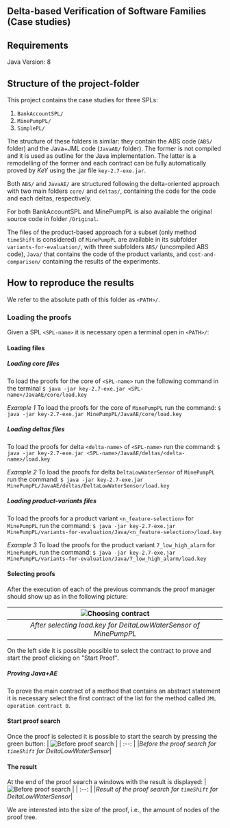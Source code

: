 ## Delta-based Verification of Software Families (Case studies)

## Requirements
Java Version: 8

## Structure of the project-folder

This project contains the case studies for three SPLs:
1. `BankAccountSPL/`
2. `MinePumpPL/`
3. `SimplePL/`

The structure of these folders is similar: they contain the ABS code (`ABS/` folder) and the Java+JML code (`JavaAE/` folder). The former is not compiled and it is used as outline for the Java implementation. The latter is a remodelling of the former and each contract can be fully automatically proved by *KeY* using the .jar file `key-2.7-exe.jar`.

Both `ABS/` and `JavaAE/` are structured following the delta-oriented approach with two main folders `core/` and `deltas/`, containing the code for the code and each deltas, respectively.

For both BankAccountSPL and MinePumpPL is also available the original source code in folder `/Original`.

The files of the product-based approach for a subset (only method `timeShift` is considered) of `MinePumpPL` are available in its subfolder `variants-for-evaluation/`, with three subfolders `ABS/` (uncompiled ABS code), `Java/` that contains the code of the product variants, and `cost-and-comparison/` containing the results of the experiments.

## How to reproduce the results
We refer to the absolute path of this folder as `<PATH>/`.

### Loading the proofs
Given a SPL `<SPL-name>` it is necessary open a terminal open in `<PATH>/`:

#### Loading files

##### Loading core files
To load the proofs for the core of `<SPL-name>` run the following command in the terminal 
 ```$ java -jar key-2.7-exe.jar <SPL-name>/JavaAE/core/load.key```

*Example 1*
To load the proofs for the core of `MinePumpPL` run the command:
 ```$ java -jar key-2.7-exe.jar MinePumpPL/JavaAE/core/load.key```

##### Loading deltas files
To load the proofs for delta `<delta-name>` of `<SPL-name>` run the command: 
 ```$ java -jar key-2.7-exe.jar <SPL-name>/JavaAE/deltas/<delta-name>/load.key```

*Example 2*
To load the proofs for delta `DeltaLowWaterSensor` of `MinePumpPL` run the command:
 ```$ java -jar key-2.7-exe.jar MinePumpPL/JavaAE/deltas/DeltaLowWaterSensor/load.key```

##### Loading product-variants files
To load the proofs for a product variant `<n_feature-selection>` for `MinePumpPL` run the command:
 ```$ java -jar key-2.7-exe.jar MinePumpPL/variants-for-evaluation/Java/<n_feature-selection>/load.key```

*Example 3*
To load the proofs for the product variant `7_low_high_alarm` for `MinePumpPL` run the command:
 ```$ java -jar key-2.7-exe.jar MinePumpPL/variants-for-evaluation/Java/7_low_high_alarm/load.key```

#### Selecting proofs
After the execution of each of the previous commands the proof manager should show up as in the following picture:

| ![Choosing contract](choose-contract.png) |
| :--: |
|*After selecting load.key for DeltaLowWaterSensor of MinePumpPL*|

On the left side it is possible possible to select the contract to prove and start the proof clicking on "Start Proof".

##### Proving Java+AE
To prove the main contract of a method that contains an abstract statement it is necessary select the first contract of the list for the method called `JML operation contract 0`.

#### Start proof search
Once the proof is selected it is possible to start the search by pressing the green button:
| ![Before proof search](before-proof-search.png) |
| :--: |
|*Before the proof search for `timeShift` for DeltaLowWaterSensor*|

#### The result
At the end of the proof search a windows with the result is displayed:
| ![Before proof search](proved-contract.png) |
| :--: |
|*Result of the proof search for `timeShift` for DeltaLowWaterSensor*|

We are interested into the size of the proof, i.e., the amount of nodes of the proof tree.